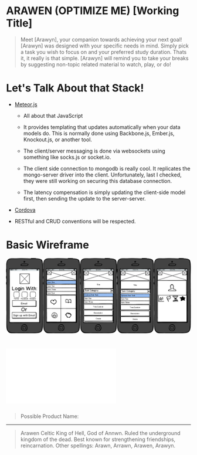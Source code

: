 ARAWEN (OPTIMIZE ME) [Working Title]
====================================

> Meet [Arawyn], your companion towards achieving your next goal!  [Arawyn] was designed with your specific needs in mind.  Simply pick a task you wish to focus on and your preferred study duration.  Thats it, it really is that simple.  [Arawyn] will remind you to take your breaks by suggesting non-topic related material to watch, play, or do!

Let's Talk About that Stack!
============================
* [Meteor.js](https://www.meteor.com/)
    * All about that JavaScript
    * It provides templating that updates automatically when your data models do. This is normally done using Backbone.js, Ember.js, Knockout.js, or another tool.

    * The client/server messaging is done via websockets using something like socks.js or socket.io.

    * The client side connection to mongodb is really cool. It replicates the mongo-server driver into the client. Unfortunately, last I checked, they were still working on securing this database connection.

    * The latency compensation is simply updating the client-side model first, then sending the update to the server-server.
    
* [Cordova](http://cordova.apache.org/)
* RESTful and CRUD conventions will be respected.

Basic Wireframe
===============
![wireframe](optimize.png)

![User Stories](user-stories.md)
===============

> Possible Product Name:
----------------------
> Arawen
> Celtic King of Hell, God of Annwn.  Ruled the underground kingdom of the dead.  Best known for strengthening friendships, reincarnation.
> Other spellings: Arawn, Arrawn, Arawen, Arawyn.
